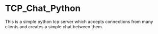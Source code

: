 # TCP_Chat_Python
This is a simple python tcp server which accepts connections from many clients and creates a simple chat between them.
